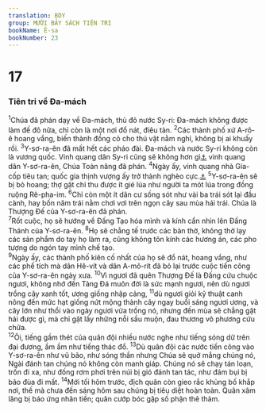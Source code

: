 ```yaml
---
translation: BDY
group: MƯỜI BẢY SÁCH TIÊN TRI
bookName: Ê-sa 
bookNumber: 23
---
```


<div class="title"><h1>17</h1><h3>Tiên tri về Đa-mách</h3></div>
<span class="verse es_17_1"><sup>1</sup>Chúa đã phán dạy về Đa-mách, thủ đô nước Sy-ri: Đa-mách không được làm đế đô nữa, chỉ còn là một nơi đổ nát, điêu tàn. </span>
<span class="verse es_17_2"><sup>2</sup>Các thành phố xứ A-rô-ê hoang vắng, biến thành đồng cỏ cho thú vật nằm nghỉ, không bị ai khuấy rối. </span>
<span class="verse es_17_3"><sup>3</sup>Y-sơ-ra-ên đã mất hết các pháo đài. Đa-mách và nước Sy-ri không còn là vương quốc. Vinh quang dân Sy-ri cũng sẽ không hơn gì<a href="#" data-toggle="tooltip" data-placement="bottom" title="Ctd cũng sẽ như">⚓</a> vinh quang dân Y-sơ-ra-ên, Chúa Toàn năng đã phán. </span>
<span class="verse es_17_4"><sup>4</sup>Ngày ấy, vinh quang nhà Gia-cốp tiêu tan; quốc gia thịnh vượng ấy trở thành nghèo cực.<a href="#" data-toggle="tooltip" data-placement="bottom" title="Nt lớp mỡ béo của thịt nó sẽ mỏng đi">⚓</a> </span>
<span class="verse es_17_5"><sup>5</sup>Y-sơ-ra-ên sẽ bị bỏ hoang; thợ gặt chỉ thu được ít gié lúa như người ta mót lúa trong đồng ruộng Rê-pha-im. </span>
<span class="verse es_17_6"><sup>6</sup>Chỉ còn một ít dân cư sống sót như vài ba trái sót lại đầu cành, hay bốn năm trái nằm chơi vơi trên ngọn cây sau mùa hái trái. Chúa là Thượng Đế của Y-sơ-ra-ên đã phán.<br/></span>
<span class="verse es_17_7"><sup>7</sup>Rốt cuộc, họ sẽ hướng về Đấng Tạo hóa mình và kính cẩn nhìn lên Đấng Thánh của Y-sơ-ra-ên. </span>
<span class="verse es_17_8"><sup>8</sup>Họ sẽ chẳng tế trước các bàn thờ, không thờ lạy các sản phẩm do tay họ làm ra, cũng không tôn kính các hương án, các pho tượng do ngón tay mình chế tạo.<br/></span>
<span class="verse es_17_9"><sup>9</sup>Ngày ấy, các thành phố kiên cố nhất của họ sẽ đổ nát, hoang vắng, như các phế tích mà dân Hê-vít và dân A-mô-rít đã bỏ lại trước cuộc tiến công của Y-sơ-ra-ên ngày xưa. </span>
<span class="verse es_17_10"><sup>10</sup>Vì ngươi đã quên Thượng Đế là Đấng cứu chuộc ngươi, không nhớ đến Tảng Đá muôn đời là sức mạnh ngươi, nên dù ngươi trồng cây xanh tốt, ương giống nhập cảng, </span>
<span class="verse es_17_11"><sup>11</sup>dù ngươi giỏi kỹ thuật canh nông đến mức hạt giống nứt mộng thành cây ngay buổi sáng ngươi ương, và cây lớn như thổi vào ngày ngươi vừa trồng nó, nhưng đến mùa sẽ chẳng gặt hái được gì, mà chỉ gặt lấy những nỗi sầu muộn, đau thương vô phương cứu chữa.<br/></span>
<span class="verse es_17_12"><sup>12</sup>Ôi, tiếng gầm thét của quân đội nhiều nước nghe như tiếng sóng dữ trên đại đương, ầm ầm như tiếng thác đổ. </span>
<span class="verse es_17_13"><sup>13</sup>Dù quân đội các nước tiến công vào Y-sơ-ra-ên như vũ bão, như sóng thần nhưng Chúa sẽ quở mắng chúng nó, Ngài đánh tan chúng nó không còn manh giáp. Chúng nó sẽ chạy tán loạn, trốn đi xa, như đống rơm phơi trên núi bị gió đánh tan tác, như đám bụi bị bão đùa đi mất. </span>
<span class="verse es_17_14"><sup>14</sup>Mới tối hôm trước, địch quân còn gieo rắc khủng bố khắp nơi, thế mà chưa đến sáng hôm sau chúng bị tiêu diệt hoàn toàn. Quân xâm lăng bị báo ứng nhãn tiền; quân cướp bóc gặp số phận thê thảm.</span>
